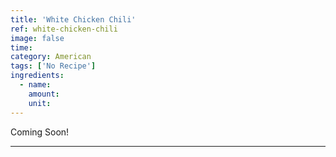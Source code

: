 ```yaml
---
title: 'White Chicken Chili'
ref: white-chicken-chili
image: false
time: 
category: American
tags: ['No Recipe']
ingredients:
  - name: 
    amount: 
    unit: 
---
```


Coming Soon!

---

